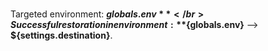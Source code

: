 <br>Targeted environment: **${globals.env}** </br>
Successful restoration in environment: **${globals.env}** —> **${settings.destination}**.
